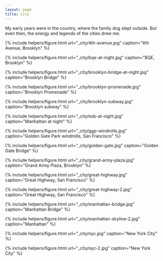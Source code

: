 ```yaml
---
layout: page
title: City
---
```


My early years were in the country, where the family dog slept outside. But even then, the energy and legends of the cities drew me.

{% include helpers/figure.html
url="_city/4th-avenue.jpg"
caption="4th Avenue, Brooklyn" %}

{% include helpers/figure.html
url="_city/bqe-at-night.jpg"
caption="BQE, Brooklyn" %}

{% include helpers/figure.html
url="_city/brooklyn-bridge-at-night.jpg"
caption="Brooklyn Bridge" %}

{% include helpers/figure.html
url="_city/brooklyn-promenade.jpg"
caption="Brooklyn Promenade" %}

{% include helpers/figure.html
url="_city/brooklyn-subway.jpg"
caption="Brooklyn subway" %}

{% include helpers/figure.html
url="_city/esb-at-night.jpg"
caption="Manhattan at night" %}

{% include helpers/figure.html
url="_city/ggp-windmills.jpg"
caption="Golden Gate Park windmills, San Francisco" %}

{% include helpers/figure.html
url="_city/golden-gate.jpg"
caption="Golden Gate Bridge" %}

{% include helpers/figure.html
url="_city/grand-army-plaza.jpg"
caption="Grand Army Plaza, Brooklyn" %}

{% include helpers/figure.html
url="_city/great-highway.jpg"
caption="Great Highway, San Francisco" %}

{% include helpers/figure.html
url="_city/great-highway-2.jpg"
caption="Great Highway, San Francisco" %}

{% include helpers/figure.html
url="_city/manhattan-bridge.jpg"
caption="Manhattan Bridge" %}

{% include helpers/figure.html
url="_city/manhattan-skyline-2.jpg"
caption="Manhattan" %}

{% include helpers/figure.html
url="_city/nyc.jpg"
caption="New York City" %}

{% include helpers/figure.html
url="_city/nyc-2.jpg"
caption="New York City" %}




